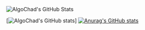 <img src="https://github-readme-streak-stats.herokuapp.com/?user=AlgoChad&theme=default&hide_border=true" alt="AlgoChad's GitHub Stats" />

[![AlgoChad's GitHub stats](https://burn-profile-stats.vercel.app?username=AlgoChad)]
[![Anurag's GitHub stats](https://burn-profile-stats.vercel.app/api?username=AlgoChad)](https://github.com/AlgoChad/github-readme-stats)

